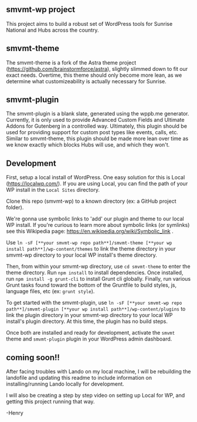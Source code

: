 ## smvmt-wp project

This project aims to build a robust set of WordPress tools for Sunrise National and Hubs across the country.

## smvmt-theme

The smvmt-theme is a fork of the Astra theme project (https://github.com/brainstormforce/astra), slightly slimmed down to fit our exact needs. Overtime, this theme should only become more lean, as we determine what customizeability is actually necessary for Sunrise.

## smvmt-plugin

The smvmt-plugin is a blank slate, generated using the wppb.me generator. Currently, it is only used to provide Advanced Custom Fields and Ultimate Addons for Gutenberg in a controlled way. Ultimately, this plugin should be used for providing support for custom post types like events, calls, etc. Similar to smvmt-theme, this plugin should be made more lean over time as we know exactly which blocks Hubs will use, and which they won't.

## Development

First, setup a local install of WordPress. One easy solution for this is Local (https://localwp.com/). If you are using Local, you can find the path of your WP install in the `Local Sites` directory.

Clone this repo (smvmt-wp) to a known directory (ex: a GitHub project folder).

We're gonna use symbolic links to 'add' our plugin and theme to our local WP install. If you're curious to learn more about symbolic links (or symlinks) see this Wikipedia page: https://en.wikipedia.org/wiki/Symbolic_link .

Use `ln -sF [**your smvmt-wp repo path**]/smvmt-theme [**your wp install path**]/wp-content/themes` to link the theme directory in your smvmt-wp directory to your local WP install's theme directory.

Then, from within your smvmt-wp directory, use `cd smvmt-theme` to enter the theme directory. Run `npm install` to install dependencies. Once installed, run `npm install -g grunt-cli` to install Grunt cli globally. Finally, run various Grunt tasks found toward the bottom of the Gruntfile to build styles, js, language files, etc (ex: `grunt style`).

To get started with the smvmt-plugin, use `ln -sF [**your smvmt-wp repo path**]/smvmt-plugin [**your wp install path**]/wp-content/plugins` to link the plugin directory in your smvmt-wp directory to your local WP install's plugin directory. At this time, the plugin has no build steps.

Once both are installed and ready for development, activate the `smvmt` theme and `smvmt-plugin` plugin in your WordPress admin dashboard.

## coming soon!!

After facing troubles with Lando on my local machine, I will be rebuilding the landofile and updating this readme to include information on installing/running Lando locally for development.

I will also be creating a step by step video on setting up Local for WP, and getting this project running that way.

-Henry
